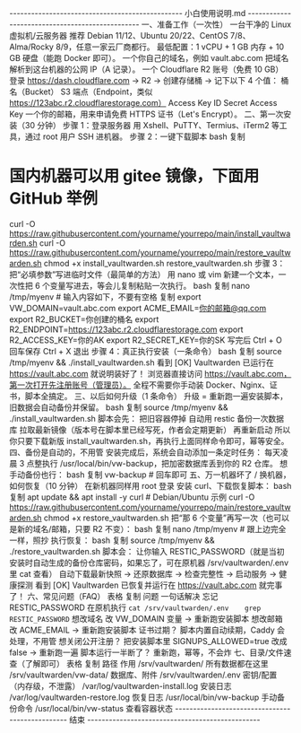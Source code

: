 ------------------------------------------------ 小白使用说明.md ------------------------------------------------
一、准备工作（一次性）
一台干净的 Linux 虚拟机/云服务器
推荐 Debian 11/12、Ubuntu 20/22、CentOS 7/8、Alma/Rocky 8/9，任意一家云厂商都行。
最低配置：1 vCPU + 1 GB 内存 + 10 GB 硬盘（能跑 Docker 即可）。
一个你自己的域名，例如 vault.abc.com
把域名解析到这台机器的公网 IP（A 记录）。
一个 Cloudflare R2 账号（免费 10 GB）
登录 https://dash.cloudflare.com → R2 → 创建存储桶 → 记下以下 4 个值：
桶名（Bucket）
S3 端点（Endpoint，类似 https://123abc.r2.cloudflarestorage.com）
Access Key ID
Secret Access Key
一个你的邮箱，用来申请免费 HTTPS 证书（Let's Encrypt）。
二、第一次安装（30 分钟）
步骤 1：登录服务器
用 Xshell、PuTTY、Termius、iTerm2 等工具，通过 root 用户 SSH 进机器。
步骤 2：一键下载脚本
bash
复制
# 国内机器可以用 gitee 镜像，下面用 GitHub 举例
curl -O https://raw.githubusercontent.com/yourname/yourrepo/main/install_vaultwarden.sh
curl -O https://raw.githubusercontent.com/yourname/yourrepo/main/restore_vaultwarden.sh
chmod +x install_vaultwarden.sh restore_vaultwarden.sh
步骤 3：把“必填参数”写进临时文件（最简单的方法）
用 nano 或 vim 新建一个文本，一次性把 6 个变量写进去，等会儿复制粘贴一次执行。
bash
复制
nano /tmp/myenv      # 输入内容如下，不要有空格
复制
export VW_DOMAIN=vault.abc.com
export ACME_EMAIL=你的邮箱@qq.com
export R2_BUCKET=你创建的桶名
export R2_ENDPOINT=https://123abc.r2.cloudflarestorage.com
export R2_ACCESS_KEY=你的AK
export R2_SECRET_KEY=你的SK
写完后
Ctrl + O 回车保存
Ctrl + X 退出
步骤 4：真正执行安装（一条命令）
bash
复制
source /tmp/myenv && ./install_vaultwarden.sh
看到 [OK] Vaultwarden 已运行在 https://vault.abc.com 就说明装好了！
浏览器直接访问 https://vault.abc.com，第一次打开先注册账号（管理员）。
全程不需要你手动装 Docker、Nginx、证书，脚本全搞定。
三、以后如何升级（1 条命令）
升级 = 重新跑一遍安装脚本，旧数据会自动备份并保留。
bash
复制
source /tmp/myenv && ./install_vaultwarden.sh
脚本会先：
把旧容器停掉
自动用 restic 备份一次数据库
拉取最新镜像（版本号在脚本里已经写死，作者会定期更新）
再重新启动
所以你只要下载新版 install_vaultwarden.sh，再执行上面同样命令即可，幂等安全。
四、备份是自动的，不用管
安装完成后，系统会自动添加一条定时任务：
每天凌晨 3 点整执行 /usr/local/bin/vw-backup，把加密数据库丢到你的 R2 仓库。
想手动备份也行：
bash
复制
vw-backup     # 回车即可
五、万一机器坏了 / 换机器，如何恢复（10 分钟）
在新机器同样用 root 登录
安装 curl、下载恢复脚本：
bash
复制
apt update && apt install -y curl   # Debian/Ubuntu 示例
curl -O https://raw.githubusercontent.com/yourname/yourrepo/main/restore_vaultwarden.sh
chmod +x restore_vaultwarden.sh
把“那 6 个变量”再写一次（也可以是新的域名/邮箱，只要 R2 不变）：
bash
复制
nano /tmp/myenv      # 跟上边完全一样，照抄
执行恢复：
bash
复制
source /tmp/myenv && ./restore_vaultwarden.sh
脚本会：
让你输入 RESTIC_PASSWORD（就是当初安装时自动生成的备份仓库密码，如果忘了，可在原机器 /srv/vaultwarden/.env 里 cat 查看）
自动下载最新快照 → 还原数据库 → 检查完整性 → 启动服务 → 健康探测
看到 [OK] Vaultwarden 已恢复并运行在 https://vault.abc.com 就完事了！
六、常见问题（FAQ）
表格
复制
问题	一句话解决
忘记 RESTIC_PASSWORD	在原机执行 `cat /srv/vaultwarden/.env	grep RESTIC_PASSWORD`
想改域名	改 VW_DOMAIN 变量 → 重新跑安装脚本
想改邮箱	改 ACME_EMAIL → 重新跑安装脚本
证书过期？	脚本内置自动续期，Caddy 会处理，不用管
想关闭公开注册？	把安装脚本里 SIGNUPS_ALLOWED=true 改成 false → 重新跑一遍
脚本运行一半断了？	重新跑，幂等，不会炸
七、目录/文件速查（了解即可）
表格
复制
路径	作用
/srv/vaultwarden/	所有数据都在这里
/srv/vaultwarden/vw-data/	数据库、附件
/srv/vaultwarden/.env	密钥/配置（内存级，不泄露）
/var/log/vaultwarden-install.log	安装日志
/var/log/vaultwarden-restore.log	恢复日志
/usr/local/bin/vw-backup	手动备份命令
/usr/local/bin/vw-status	查看容器状态
------------------------------------------------ 结束 ------------------------------------------------